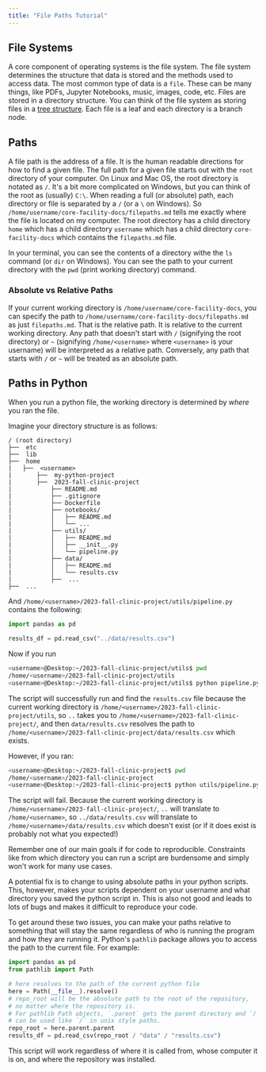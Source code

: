```yaml
---
title: "File Paths Tutorial"
---
```


## File Systems

A core component of operating systems is the file system. The file system determines the structure that data is stored and the methods used to access data. The most common type of data is a `file`. These can be many things, like PDFs, Jupyter Notebooks, music, images, code, etc. Files are stored in a directory structure. You can think of the file system as storing files in a [tree structure](https://en.wikipedia.org/wiki/Tree_(data_structure)). Each file is a leaf and each directory is a branch node. 

## Paths

A file path is the address of a file. It is the human readable directions for how to find a given file. The full path for a given file starts out with the `root` directory of your computer. On Linux and Mac OS, the root directory is notated as `/`. It's a bit more complicated on Windows, but you can think of the root as (usually) `C:\`. When reading a full (or absolute) path, each directory or file is separated by a `/` (or a `\` on Windows). So `/home/username/core-facility-docs/filepaths.md` tells me exactly where the file is located on my computer. The root directory has a child directory `home` which has a child directory `username` which has a child directory `core-facility-docs` which contains the `filepaths.md` file. 

In your terminal, you can see the contents of a directory withe the `ls` command (or `dir` on Windows). You can see the path to your current directory with the `pwd` (print working directory) command. 

### Absolute vs Relative Paths

If your current working directory is `/home/username/core-facility-docs`, you can specify the path to `/home/username/core-facility-docs/filepaths.md` as just `filepaths.md`. That is the relative path. It is relative to the current working directory. Any path that doesn't start with `/` (signifying the root directory) or `~` (signifying `/home/<username>` where `<username>` is your username) will be interpreted as a relative path. Conversely, any path that starts with `/` or `~` will be treated as an absolute path.


## Paths in Python

When you run a python file, the working directory is determined by *where* you ran the file.

Imagine your directory structure is as follows:
```
/ (root directory)
├──  etc
├──  lib
├──  home
|   ├──  <username>
|       ├──  my-python-project 
|       ├──  2023-fall-clinic-project
|           ├── README.md
|           ├── .gitignore
|           ├── Dockerfile
|           ├── notebooks/
|           │   ├── README.md
|           │   └── ...
|           ├── utils/
|           │   ├── README.md
|           │   ├── __init__.py
|           │   └── pipeline.py
|           ├── data/
|           │   ├── README.md 
|           │   └── results.csv 
|           ├──  ... 
├──  ...
```
And `/home/<username>/2023-fall-clinic-project/utils/pipeline.py` contains the following:
```python
import pandas as pd

results_df = pd.read_csv("../data/results.csv")
```
Now if you run 

```bash
<username>@Desktop:~/2023-fall-clinic-project/utils$ pwd
/home/<username>/2023-fall-clinic-project/utils
<username>@Desktop:~/2023-fall-clinic-project/utils$ python pipeline.py
```
The script will successfully run and find the `results.csv` file because the current working directory is `/home/<username>/2023-fall-clinic-project/utils`, so `..` takes you to `/home/<username>/2023-fall-clinic-project/`, and then `data/results.csv` resolves the path to `/home/<username>/2023-fall-clinic-project/data/results.csv` which exists.

However, if you ran:
```bash
<username>@Desktop:~/2023-fall-clinic-project$ pwd
/home/<username>/2023-fall-clinic-project
<username>@Desktop:~/2023-fall-clinic-project$ python utils/pipeline.py
```
The script will fail. Because the current working directory is `/home/<username>/2023-fall-clinic-project/`, `..` will translate to `/home/<username>`, so `../data/results.csv` will translate to `/home/<username>/data/results.csv` which doesn't exist (or if it does exist is probably not what you expected!)

Remember one of our main goals if for code to reproducible. Constraints like from which directory you can run a script are burdensome and simply won't work for many use cases.

A potential fix is to change to using absolute paths in your python scripts. This, however, makes your scripts dependent on your username and what directory you saved the python script in. This is also not good and leads to lots of bugs and makes it difficult to reproduce your code. 

To get around these two issues, you can make your paths relative to something that will stay the same regardless of who is running the program and how they are running it. Python's `pathlib` package allows you to access the path to the current file. For example: 
```python
import pandas as pd
from pathlib import Path

# here resolves to the path of the current python file
here = Path(__file__).resolve()
# repo_root will be the absolute path to the root of the repository,
# no matter where the repository is. 
# For pathlib Path objects, `.parent` gets the parent directory and `/`
# can be used like `/` in unix style paths.
repo_root = here.parent.parent
results_df = pd.read_csv(repo_root / "data" / "results.csv")

```
This script will work regardless of where it is called from, whose computer it is on,
and where the repository was installed. 